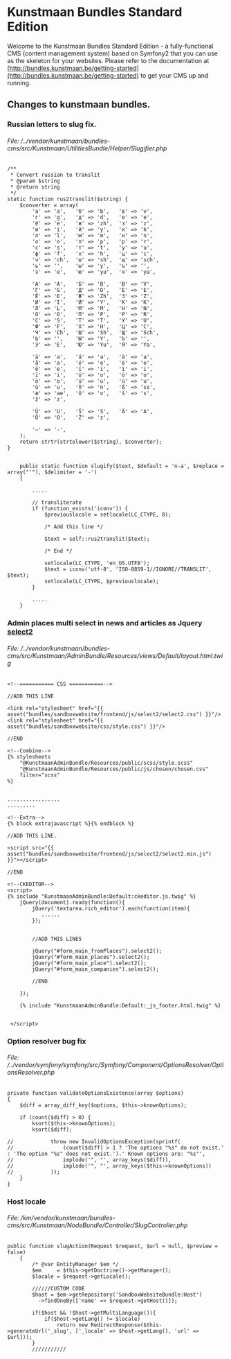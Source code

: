 Kunstmaan Bundles Standard Edition
==================================

Welcome to the Kunstmaan Bundles Standard Edition - a fully-functional CMS (content management system) based on Symfony2 that you can use as the skeleton for your websites. Please refer to the documentation at [http://bundles.kunstmaan.be/getting-started](http://bundles.kunstmaan.be/getting-started) to get your CMS up and running.

Changes to kunstmaan bundles.
--------------------------------

### Russian letters to slug fix.

###### File: /../vendor/kunstmaan/bundles-cms/src/Kunstmaan/UtilitiesBundle/Helper/Slugifier.php

    /**
     * Convert russian to translit
     * @param $string
     * @return string
     */
    static function rus2translit($string) {
        $converter = array(
            'а' => 'a',   'б' => 'b',   'в' => 'v',
            'г' => 'g',   'д' => 'd',   'е' => 'e',
            'ё' => 'e',   'ж' => 'zh',  'з' => 'z',
            'и' => 'i',   'й' => 'y',   'к' => 'k',
            'л' => 'l',   'м' => 'm',   'н' => 'n',
            'о' => 'o',   'п' => 'p',   'р' => 'r',
            'с' => 's',   'т' => 't',   'у' => 'u',
            'ф' => 'f',   'х' => 'h',   'ц' => 'c',
            'ч' => 'ch',  'ш' => 'sh',  'щ' => 'sch',
            'ь' => '',    'ы' => 'y',   'ъ' => '',
            'э' => 'e',   'ю' => 'yu',  'я' => 'ya',

            'А' => 'A',   'Б' => 'B',   'В' => 'V',
            'Г' => 'G',   'Д' => 'D',   'Е' => 'E',
            'Ё' => 'E',   'Ж' => 'Zh',  'З' => 'Z',
            'И' => 'I',   'Й' => 'Y',   'К' => 'K',
            'Л' => 'L',   'М' => 'M',   'Н' => 'N',
            'О' => 'O',   'П' => 'P',   'Р' => 'R',
            'С' => 'S',   'Т' => 'T',   'У' => 'U',
            'Ф' => 'F',   'Х' => 'H',   'Ц' => 'C',
            'Ч' => 'Ch',  'Ш' => 'Sh',  'Щ' => 'Sch',
            'Ь' => '',    'Ы' => 'Y',   'Ъ' => '',
            'Э' => 'E',   'Ю' => 'Yu',  'Я' => 'Ya',

            'ä' => 'a',   'á' => 'a',   'à' => 'a',
            'å' => 'a',   'é' => 'e',   'è' => 'e',
            'ë' => 'e',   'í' => 'i',   'ì' => 'i',
            'ï' => 'i',   'ó' => 'o',   'ò' => 'o',
            'ö' => 'o',   'ú' => 'u',   'ù' => 'u',
            'ü' => 'u',   'ñ' => 'n',   'ß' => 'ss',
            'æ' => 'ae',  'õ' => 'o',   'š' => 's',
            'ž' => 'z',

            'Ü' => 'U',   'Š' => 'S',   'Ä' => 'A',
            'Õ' => 'O',   'Ž' => 'z',

            '–' => '-',
        );
        return strtr(strtolower($string), $converter);
    }
    
    
        public static function slugify($text, $default = 'n-a', $replace = array("'"), $delimiter = '-')
        {
        
            .....
        
            // transliterate
            if (function_exists('iconv')) {
                $previouslocale = setlocale(LC_CTYPE, 0);
                
                /* Add this line */
                
                $text = self::rus2translit($text);
                
                /* End */
                
                setlocale(LC_CTYPE, 'en_US.UTF8');
                $text = iconv('utf-8', 'ISO-8859-1//IGNORE//TRANSLIT', $text);
                setlocale(LC_CTYPE, $previouslocale);
            }
    
            .....
        }
        
        
        
### Admin places multi select in news and articles as Jquery [select2](http://ivaynberg.github.io/select2/)

###### File: /../vendor/kunstmaan/bundles-cms/src/Kunstmaan/AdminBundle/Resources/views/Default/layout.html.twig

    <!--=========== CSS ===========-->
    
    //ADD THIS LINE
    
    <link rel="stylesheet" href="{{ asset("bundles/sandboxwebsite/frontend/js/select2/select2.css") }}"/>
    <link rel="stylesheet" href="{{ asset("bundles/sandboxwebsite/css/style.css") }}"/>
    
    //END
    
    <!--Combine-->
    {% stylesheets
        "@KunstmaanAdminBundle/Resources/public/scss/style.scss"
        "@KunstmaanAdminBundle/Resources/public/js/chosen/chosen.css"
        filter="scss"
    %}


    .................
    .........

    <!--Extra-->
    {% block extrajavascript %}{% endblock %}

    //ADD THIS LINE.

    <script src="{{ asset("bundles/sandboxwebsite/frontend/js/select2/select2.min.js") }}"></script>

    //END

    <!--CKEDITOR-->
    <script>
    {% include "KunstmaanAdminBundle:Default:ckeditor.js.twig" %}
        jQuery(document).ready(function(){
            jQuery('textarea.rich_editor').each(function(item){
               ......
            });


            //ADD THIS LINES

            jQuery("#form_main_fromPlaces").select2();
            jQuery("#form_main_places").select2();
            jQuery("#form_main_place").select2();
            jQuery("#form_main_companies").select2();
            
            //END
            
        });

        {% include "KunstmaanAdminBundle:Default:_js_footer.html.twig" %}


     </script>
     

### Option resolver bug fix

###### File: /../vendor/symfony/symfony/src/Symfony/Component/OptionsResolver/OptionsResolver.php

    private function validateOptionsExistence(array $options)
    {
        $diff = array_diff_key($options, $this->knownOptions);

        if (count($diff) > 0) {
            ksort($this->knownOptions);
            ksort($diff);

    //            throw new InvalidOptionsException(sprintf(
    //                (count($diff) > 1 ? 'The options "%s" do not exist.' : 'The option "%s" does not exist.').' Known options are: "%s"',
    //                implode('", "', array_keys($diff)),
    //                implode('", "', array_keys($this->knownOptions))
    //            ));
        }
    }
    

### Host locale

###### File: /km/vendor/kunstmaan/bundles-cms/src/Kunstmaan/NodeBundle/Controller/SlugController.php

    public function slugAction(Request $request, $url = null, $preview = false)
        {
            /* @var EntityManager $em */
            $em     = $this->getDoctrine()->getManager();
            $locale = $request->getLocale();
    
            //////CUSTOM CODE
            $host = $em->getRepository('SandboxWebsiteBundle:Host')
              ->findOneBy(['name' => $request->getHost()]);
    
            if($host && !$host->getMultiLanguage()){
                if($host->getLang() != $locale)
                    return new RedirectResponse($this->generateUrl('_slug', ['_locale' => $host->getLang(), 'url' => $url]));
            }
            ///////////
